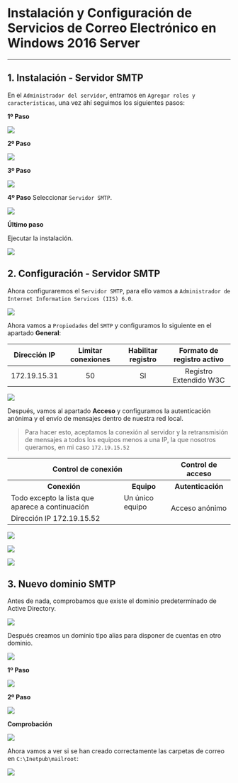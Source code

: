 
# Instalación y Configuración de Servicios de Correo Electrónico en Windows 2016 Server

---

## 1. Instalación - Servidor SMTP

En el `Administrador del servidor`, entramos en `Agregar roles y características`, una vez ahí seguimos los siguientes pasos:

**1º Paso**

![](./images/1-inst-smtp.png)

**2º Paso**

![](./images/2-inst-smtp.png)

**3º Paso**

![](./images/3-inst-smtp.png)

**4º Paso**
Seleccionar `Servidor SMTP`.

![](./images/4-inst-smtp.png)

**Último paso**

Ejecutar la instalación.

![](./images/5-instalando.png)

## 2. Configuración - Servidor SMTP

Ahora configuraremos el `Servidor SMTP`, para ello vamos a `Administrador de Internet Information Services (IIS) 6.0`.

![](./images/6-iis-60.png)

Ahora vamos a `Propiedades` del `SMTP` y configuramos lo siguiente en el apartado **General**:

| Dirección IP | Limitar conexiones | Habilitar registro | Formato de registro activo |
| :----------: | :----------------: | :----------------: | :------------------------: |
| 172.19.15.31 | 50                 | SI                 |   Registro Extendido W3C   |

![](./images/7-general.png)

Después, vamos al apartado **Acceso** y configuramos la autenticación anónima y el envío de mensajes dentro de nuestra red local.

> Para hacer esto, aceptamos la conexión al servidor y la retransmisión de mensajes a todos los equipos menos a una IP, la que nosotros queramos, en mi caso `172.19.15.52`


<table>
  <tr>
    <th colspan="2">Control de conexión</th>
    <th>Control de acceso</th>
  </tr>
  <tr>
    <th>Conexión</th>
    <th>Equipo</th>
    <th>Autenticación</th>
  </tr>
  <tr>
    <td>Todo excepto la lista que aparece a continuación</td>
    <td>Un único equipo</td>
    <td rowspan="2">Acceso anónimo</td>
  </tr>
  <tr>
    <td colspan="2">Dirección IP 172.19.15.52</td>
  </tr>
</table>

![](./images/8-unico-pc.png)

![](./images/9-denegado.png)

![](./images/10-acc-anonimo.png)

## 3. Nuevo dominio SMTP

Antes de nada, comprobamos que existe el dominio predeterminado de Active Directory.

![](./images/11-AD-predet.png)

Después creamos un dominio tipo alias para disponer de cuentas en otro dominio.

![](./images/12-dominio-new.png)

**1º Paso**

![](./images/13-smtp-alias.png)

**2º Paso**

![](./images/14-alias-suarez.png)

**Comprobación**

![](./images/15-creado.png)

Ahora vamos a ver si se han creado correctamente las carpetas de correo en `C:\Inetpub\mailroot`:

![](./images/16-mailroot.png)
